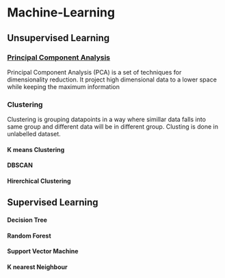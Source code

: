 # Machine-Learning

## Unsupervised Learning
### <a href = "https://github.com/fahimabrar/Machine-Learning/blob/main/Unsupervised%20Learning/Principal_Component_Analysis.ipynb">Principal Component Analysis</a>

Principal Component Analysis (PCA) is a set of techniques for dimensionality reduction. It project high dimensional data to a lower space while keeping the maximum information

### Clustering
Clustering is grouping datapoints in a way where simillar data falls into same group and different data will be in different group. Clusting is done in unlabelled dataset.

#### K means Clustering
#### DBSCAN
#### Hirerchical Clustering

## Supervised Learning
#### Decision Tree
#### Random Forest
#### Support Vector Machine
#### K nearest Neighbour
